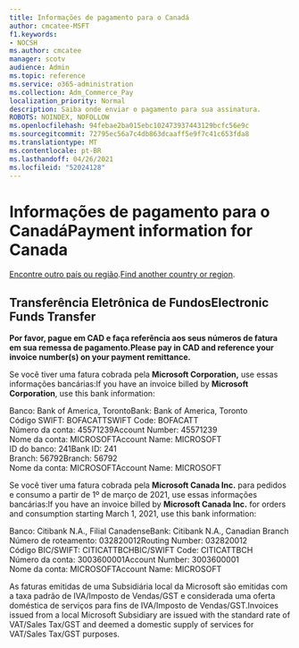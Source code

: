 ```yaml
---
title: Informações de pagamento para o Canadá
author: cmcatee-MSFT
f1.keywords:
- NOCSH
ms.author: cmcatee
manager: scotv
audience: Admin
ms.topic: reference
ms.service: o365-administration
ms.collection: Adm_Commerce_Pay
localization_priority: Normal
description: Saiba onde enviar o pagamento para sua assinatura.
ROBOTS: NOINDEX, NOFOLLOW
ms.openlocfilehash: 94febae2ba015ebc102473937443129bcfc56e9c
ms.sourcegitcommit: 72795ec56a7c4db863dcaaff5e9f7c41c653fda8
ms.translationtype: MT
ms.contentlocale: pt-BR
ms.lasthandoff: 04/26/2021
ms.locfileid: "52024128"
---
```

# <a name="payment-information-for-canada"></a><span data-ttu-id="93144-103">Informações de pagamento para o Canadá</span><span class="sxs-lookup"><span data-stu-id="93144-103">Payment information for Canada</span></span>

<span data-ttu-id="93144-104">[Encontre outro país ou região](../billing-and-payments/pay-for-your-subscription.md).</span><span class="sxs-lookup"><span data-stu-id="93144-104">[Find another country or region](../billing-and-payments/pay-for-your-subscription.md).</span></span>

## <a name="electronic-funds-transfer"></a><span data-ttu-id="93144-105">Transferência Eletrônica de Fundos</span><span class="sxs-lookup"><span data-stu-id="93144-105">Electronic Funds Transfer</span></span>

<span data-ttu-id="93144-106">**Por favor, pague em CAD e faça referência aos seus números de fatura em sua remessa de pagamento.**</span><span class="sxs-lookup"><span data-stu-id="93144-106">**Please pay in CAD and reference your invoice number(s) on your payment remittance.**</span></span>

<span data-ttu-id="93144-107">Se você tiver uma fatura cobrada pela **Microsoft Corporation,** use essas informações bancárias:</span><span class="sxs-lookup"><span data-stu-id="93144-107">If you have an invoice billed by **Microsoft Corporation**, use this bank information:</span></span>

<span data-ttu-id="93144-108">Banco: Bank of America, Toronto</span><span class="sxs-lookup"><span data-stu-id="93144-108">Bank: Bank of America, Toronto</span></span>\
<span data-ttu-id="93144-109">Código SWIFT: BOFACATT</span><span class="sxs-lookup"><span data-stu-id="93144-109">SWIFT Code: BOFACATT</span></span>\
<span data-ttu-id="93144-110">Número da conta: 45571239</span><span class="sxs-lookup"><span data-stu-id="93144-110">Account Number: 45571239</span></span>\
<span data-ttu-id="93144-111">Nome da conta: MICROSOFT</span><span class="sxs-lookup"><span data-stu-id="93144-111">Account Name: MICROSOFT</span></span>\
<span data-ttu-id="93144-112">ID do banco: 241</span><span class="sxs-lookup"><span data-stu-id="93144-112">Bank ID: 241</span></span>\
<span data-ttu-id="93144-113">Branch: 56792</span><span class="sxs-lookup"><span data-stu-id="93144-113">Branch: 56792</span></span>\
<span data-ttu-id="93144-114">Nome da conta: MICROSOFT</span><span class="sxs-lookup"><span data-stu-id="93144-114">Account Name: MICROSOFT</span></span>

<span data-ttu-id="93144-115">Se você tiver uma fatura cobrada pela **Microsoft Canada Inc.** para pedidos e consumo a partir de 1º de março de 2021, use essas informações bancárias:</span><span class="sxs-lookup"><span data-stu-id="93144-115">If you have an invoice billed by **Microsoft Canada Inc.** for orders and consumption starting March 1, 2021, use this bank information:</span></span>

<span data-ttu-id="93144-116">Banco: Citibank N.A., Filial Canadense</span><span class="sxs-lookup"><span data-stu-id="93144-116">Bank: Citibank N.A., Canadian Branch</span></span>\
<span data-ttu-id="93144-117">Número de roteamento: 032820012</span><span class="sxs-lookup"><span data-stu-id="93144-117">Routing Number: 032820012</span></span>\
<span data-ttu-id="93144-118">Código BIC/SWIFT: CITICATTBCH</span><span class="sxs-lookup"><span data-stu-id="93144-118">BIC/SWIFT Code: CITICATTBCH</span></span>\
<span data-ttu-id="93144-119">Número da conta: 3003600001</span><span class="sxs-lookup"><span data-stu-id="93144-119">Account Number: 3003600001</span></span>\
<span data-ttu-id="93144-120">Nome da conta: MICROSOFT</span><span class="sxs-lookup"><span data-stu-id="93144-120">Account Name: MICROSOFT</span></span>

<span data-ttu-id="93144-121">As faturas emitidas de uma Subsidiária local da Microsoft são emitidas com a taxa padrão de IVA/Imposto de Vendas/GST e considerada uma oferta doméstica de serviços para fins de IVA/Imposto de Vendas/GST.</span><span class="sxs-lookup"><span data-stu-id="93144-121">Invoices issued from a local Microsoft Subsidiary are issued with the standard rate of VAT/Sales Tax/GST and deemed a domestic supply of services for VAT/Sales Tax/GST purposes.</span></span>